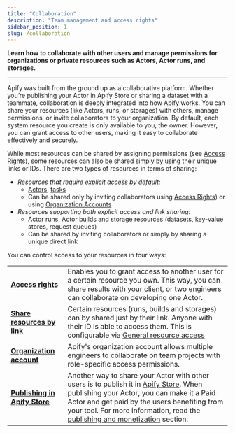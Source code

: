 ```yaml
---
title: "Collaboration"
description: "Team management and access rights"
sidebar_position: 1
slug: /collaboration
---
```


**Learn how to collaborate with other users and manage permissions for organizations or private resources such as Actors, Actor runs, and storages.**

---
Apify was built from the ground up as a collaborative platform. Whether you’re publishing your Actor in Apify Store or sharing a dataset with a teammate, collaboration is deeply integrated into how Apify works. You can share your resources (like Actors, runs, or storages) with others, manage permissions, or invite collaborators to your organization. By default, each system resource you create is only available to you, the owner. However, you can grant access to other users, making it easy to collaborate effectively and securely.

While most resources can be shared by assigning permissions (see [Access Rights](./access_rights.md)), some resources can also be shared simply by using their unique links or IDs. There are two types of resources in terms of sharing:

- _Resources that require explicit access by default:_
  - [Actors](../actors/running/index.md), [tasks](../actors/running/tasks.md)
  - Can be shared only by inviting collaborators using [Access Rights](./access_rights.md)) or using [Organization Accounts](./organization_account/index.md)
- _Resources supporting both explicit access and link sharing:_
  - Actor runs, Actor builds and storage resources (datasets, key-value stores, request queues)
  - Can be shared by inviting collaborators or simply by sharing a unique direct link

You can control access to your resources in four ways:

<table>
    <tr>
        <td><strong><a href="/platform/collaboration/access-rights">Access rights</a></strong></td>
        <td>Enables you to grant access to another user for a certain resource you own. This way, you can share results with your client, or two engineers can collaborate on developing one Actor.</td>
    </tr>
    <tr>
        <td><strong><a href="/platform/collaboration/general-resource-access">Share resources by link</a></strong></td>
        <td>Certain resources (runs, builds and storages) can by shared just by their link. Anyone with their ID is able to access them. This is configurable via <a href="/platform/collaboration/general-resource-access">General resource access</a></td>
    </tr>
    <tr>
        <td><strong><a href="/platform/collaboration/organization-account">Organization account</a></strong></td>
        <td>Apify's organization account allows multiple engineers to collaborate on team projects with role-specific access permissions.</td>
    </tr>
    <tr>
        <td><strong><a href="/platform/actors/publishing">Publishing in Apify Store</a></strong></td>
        <td>Another way to share your Actor with other users is to publish it in <a href="https://apify.com/store">Apify Store</a>. When publishing your Actor, you can make it a Paid Actor and get paid by the users benefiting from your tool. For more information, read the <a href="/platform/actors/publishing">publishing and monetization</a> section.</td>
    </tr>
</table>

